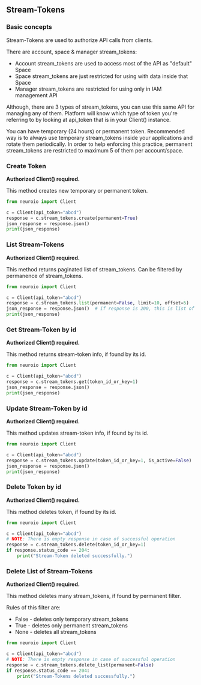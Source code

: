 ## Stream-Tokens

### Basic concepts

Stream-Tokens are used to authorize API calls from clients.

There are account, space & manager stream_tokens:

* Account stream_tokens are used to access most of the API as "default" Space
* Space stream_tokens are just restricted for using with data inside that Space
* Manager stream_tokens are restricted for using only in IAM management API

Although, there are 3 types of stream_tokens, you can use this same API for managing any of them.
Platform will know which type of token you're referring to by looking at api_token that is in your Client() instance.

You can have temporary (24 hours) or permanent token. Recommended way is to always use temporary stream_tokens inside your applications and rotate them periodically.
In order to help enforcing this practice, permanent stream_tokens are restricted to maximum 5 of them per account/space.

### Create Token

__Authorized Client() required.__

This method creates new temporary or permanent token.

```python
from neuroio import Client

c = Client(api_token="abcd")
response = c.stream_tokens.create(permanent=True)
json_response = response.json()
print(json_response)
```

### List Stream-Tokens

__Authorized Client() required.__

This method returns paginated list of stream_tokens. 
Can be filtered by permanence of stream_tokens.



```python
from neuroio import Client

c = Client(api_token="abcd")
response = c.stream_tokens.list(permanent=False, limit=10, offset=5)
json_response = response.json()  # if response is 200, this is list of dicts
print(json_response)
```

### Get Stream-Token by id

__Authorized Client() required.__

This method returns stream-token info, if found by its id.

```python
from neuroio import Client

c = Client(api_token="abcd")
response = c.stream_tokens.get(token_id_or_key=1)
json_response = response.json()
print(json_response)
```

### Update Stream-Token by id

__Authorized Client() required.__

This method updates stream-token info, if found by its id.

```python
from neuroio import Client

c = Client(api_token="abcd")
response = c.stream_tokens.update(token_id_or_key=1, is_active=False)
json_response = response.json()
print(json_response)
```

### Delete Token by id

__Authorized Client() required.__

This method deletes token, if found by its id.

```python
from neuroio import Client

c = Client(api_token="abcd")
# NOTE: There is empty response in case of successful operation
response = c.stream_tokens.delete(token_id_or_key=1)
if response.status_code == 204:
    print("Stream-Token deleted successfully.")
```

### Delete List of Stream-Tokens

__Authorized Client() required.__

This method deletes many stream_tokens, if found by permanent filter.

Rules of this filter are:
* False - deletes only temporary stream_tokens
* True - deletes only permanent stream_tokens
* None - deletes all stream_tokens

```python
from neuroio import Client

c = Client(api_token="abcd")
# NOTE: There is empty response in case of successful operation
response = c.stream_tokens.delete_list(permanent=False)
if response.status_code == 204:
    print("Stream-Tokens deleted successfully.")
```